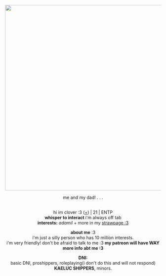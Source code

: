 <p align="center">
    <img width="600" src="https://pbs.twimg.com/media/FwfSCEFaYAMt2C-?format=jpg&name=4096x4096">
<p align="center">      
    me and my dad!
        . . . 
<p align="center">
</br>hi im clover :3 (<a href=https://en.pronouns.page/@Adamilcake>+</a>) | 21 | ENTP
<br><b>whisper to interact </b> i'm always off tab 
<br><b>interests:</b> <i>adamil</i> + more in my <a href=https://sprouthicket.straw.page/>strawpage :3</a>
<p align="center">
    <b>about me</b> :3 
 <br> i'm just a silly person who has 10 million interests. <br>i'm very friendly! don't be afraid to talk to me :3 <b> my patreon will have WAY more info abt me :3 </b>
<p align="center">
     <b>DNI:</b>
 <br>basic DNI, proshippers, roleplaying(i don't do this and will not respond) <br><b>KAELUC SHIPPERS</b>, minors. 
